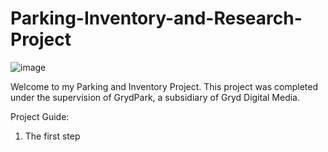 # Parking-Inventory-and-Research-Project
![image](https://user-images.githubusercontent.com/78982275/148660426-273698f1-5ad7-43c5-b6fa-e0c673ebbc98.png)

Welcome to my Parking and Inventory Project. This project was completed under the supervision of GrydPark, a subsidiary of Gryd Digital Media.

Project Guide:
1. The first step

